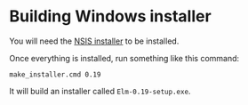# Building Windows installer

You will need the [NSIS installer](http://nsis.sourceforge.net/Download) to be installed.

Once everything is installed, run something like this command:

    make_installer.cmd 0.19

It will build an installer called `Elm-0.19-setup.exe`.